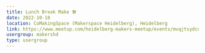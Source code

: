 ```yaml
---
title: Lunch Break Make 🛠️
date: 2022-10-18
location: CoMakingSpace (Makerspace Heidelberg), Heidelberg
link: https://www.meetup.com/heidelberg-makers-meetup/events/mvqjtsydcnbxb/
usergroup: makershd
type: usergroup
---
```

